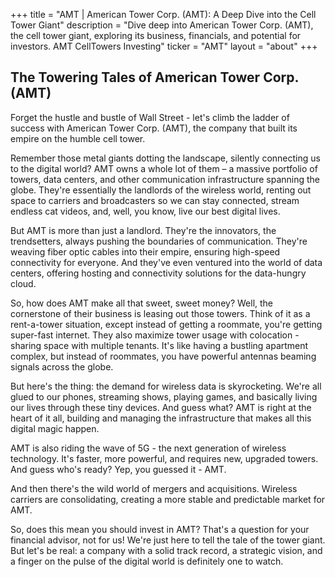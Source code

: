 +++
title = "AMT |  American Tower Corp. (AMT): A Deep Dive into the Cell Tower Giant"
description = "Dive deep into American Tower Corp. (AMT), the cell tower giant, exploring its business, financials, and potential for investors. AMT CellTowers Investing"
ticker = "AMT"
layout = "about"
+++

        


## The Towering Tales of American Tower Corp. (AMT) 

Forget the hustle and bustle of Wall Street - let's climb the ladder of success with American Tower Corp. (AMT), the company that built its empire on the humble cell tower. 

Remember those metal giants dotting the landscape, silently connecting us to the digital world?  AMT owns a whole lot of them – a massive portfolio of towers, data centers, and other communication infrastructure spanning the globe.  They're essentially the landlords of the wireless world, renting out space to carriers and broadcasters so we can stay connected, stream endless cat videos, and, well, you know, live our best digital lives.

But AMT is more than just a landlord. They're the innovators, the trendsetters, always pushing the boundaries of communication. They're weaving fiber optic cables into their empire, ensuring high-speed connectivity for everyone.  And they've even ventured into the world of data centers, offering hosting and connectivity solutions for the data-hungry cloud. 

So, how does AMT make all that sweet, sweet money?  Well, the cornerstone of their business is leasing out those towers. Think of it as a rent-a-tower situation, except instead of getting a roommate, you're getting super-fast internet.  They also maximize tower usage with colocation - sharing space with multiple tenants.  It's like having a bustling apartment complex, but instead of roommates, you have powerful antennas beaming signals across the globe. 

But here's the thing: the demand for wireless data is skyrocketing.  We're all glued to our phones, streaming shows, playing games, and basically living our lives through these tiny devices. And guess what? AMT is right at the heart of it all, building and managing the infrastructure that makes all this digital magic happen.

AMT is also riding the wave of 5G - the next generation of wireless technology. It's faster, more powerful, and requires new, upgraded towers.  And guess who's ready?  Yep, you guessed it -  AMT. 

And then there's the wild world of mergers and acquisitions.  Wireless carriers are consolidating, creating a more stable and predictable market for AMT.  

So, does this mean you should invest in AMT? That's a question for your financial advisor, not for us!  We're just here to tell the tale of the tower giant.  But let's be real: a company with a solid track record, a strategic vision, and a finger on the pulse of the digital world is definitely one to watch. 

        